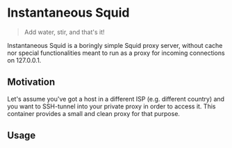 # Instantaneous Squid
> Add water, stir, and that's it!

Instantaneous Squid is a boringly simple Squid proxy server, without cache nor special functionalities meant to run as a proxy for incoming connections on 127.0.0.1.

## Motivation

Let's assume you've got a host in a different ISP (e.g. different country) and you want to SSH-tunnel into your private proxy in order to access it. This container provides a small and clean proxy for that purpose.

## Usage


